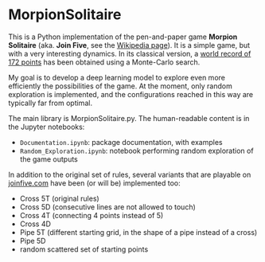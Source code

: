 # MorpionSolitaire

This is a Python implementation of the pen-and-paper game **Morpion Solitaire** (aka. **Join Five**, see the [Wikipedia page](https://en.wikipedia.org/wiki/Join_Five)).
It is a simple game, but with a very interesting dynamics. In its classical version, a [world record of 172 points](http://www.chrisrosin.com/morpion/index.html) has been obtained using a Monte-Carlo search.

My goal is to develop a deep learning model to explore even more efficiently the possibilities of the game. At the moment, only random exploration is implemented, and the configurations reached in this way are typically far from optimal.

The main library is MorpionSolitaire.py. The human-readable content is in the Jupyter notebooks:
- `Documentation.ipynb`: package documentation, with examples
- `Random_Exploration.ipynb`: notebook performing random exploration of the game outputs

In addition to the original set of rules, several variants that are playable on [joinfive.com](http://joinfive.com/) have been (or will be) implemented too:
- Cross 5T (original rules)
- Cross 5D (consecutive lines are not allowed to touch)
- Cross 4T (connecting 4 points instead of 5)
- Cross 4D
- Pipe 5T (different starting grid, in the shape of a pipe instead of a cross)
- Pipe 5D
- random scattered set of starting points

